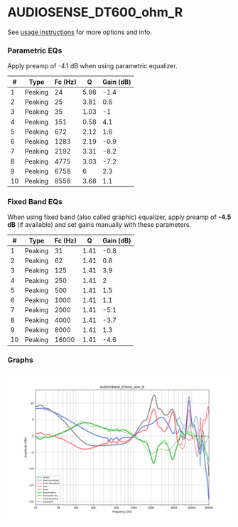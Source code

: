 # AUDIOSENSE_DT600_ohm_R
See [usage instructions](https://github.com/jaakkopasanen/AutoEq#usage) for more options and info.

### Parametric EQs
Apply preamp of -4.1 dB when using parametric equalizer.

|   # | Type    |   Fc (Hz) |    Q |   Gain (dB) |
|-----|---------|-----------|------|-------------|
|   1 | Peaking |        24 | 5.98 |        -1.4 |
|   2 | Peaking |        25 | 3.81 |         0.6 |
|   3 | Peaking |        35 | 1.03 |        -1   |
|   4 | Peaking |       151 | 0.58 |         4.1 |
|   5 | Peaking |       672 | 2.12 |         1.6 |
|   6 | Peaking |      1283 | 2.19 |        -0.9 |
|   7 | Peaking |      2192 | 3.31 |        -8.2 |
|   8 | Peaking |      4775 | 3.03 |        -7.2 |
|   9 | Peaking |      6758 | 6    |         2.3 |
|  10 | Peaking |      8558 | 3.68 |         1.1 |

### Fixed Band EQs
When using fixed band (also called graphic) equalizer, apply preamp of **-4.5 dB** (if available) and set gains manually with these parameters.

|   # | Type    |   Fc (Hz) |    Q |   Gain (dB) |
|-----|---------|-----------|------|-------------|
|   1 | Peaking |        31 | 1.41 |        -0.8 |
|   2 | Peaking |        62 | 1.41 |         0.6 |
|   3 | Peaking |       125 | 1.41 |         3.9 |
|   4 | Peaking |       250 | 1.41 |         2   |
|   5 | Peaking |       500 | 1.41 |         1.5 |
|   6 | Peaking |      1000 | 1.41 |         1.1 |
|   7 | Peaking |      2000 | 1.41 |        -5.1 |
|   8 | Peaking |      4000 | 1.41 |        -3.7 |
|   9 | Peaking |      8000 | 1.41 |         1.3 |
|  10 | Peaking |     16000 | 1.41 |        -4.6 |

### Graphs
![](./AUDIOSENSE_DT600_ohm_R.png)
